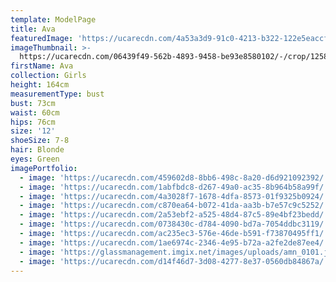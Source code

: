 ```yaml
---
template: ModelPage
title: Ava
featuredImage: 'https://ucarecdn.com/4a53a3d9-91c0-4213-b322-122e5eaccf00/'
imageThumbnail: >-
  https://ucarecdn.com/06439f49-562b-4893-9458-be93e8580102/-/crop/1258x1505/250,0/-/preview/
firstName: Ava
collection: Girls
height: 164cm
measurementType: bust
bust: 73cm
waist: 60cm
hips: 76cm
size: '12'
shoeSize: 7-8
hair: Blonde
eyes: Green
imagePortfolio:
  - image: 'https://ucarecdn.com/459602d8-8bb6-498c-8a20-d6d921092392/'
  - image: 'https://ucarecdn.com/1abfbdc8-d267-49a0-ac35-8b964b58a99f/'
  - image: 'https://ucarecdn.com/4a3028f7-1678-4dfa-8573-01f9325b0924/'
  - image: 'https://ucarecdn.com/c870ea64-b072-41da-aa3b-b7e57c9c5252/'
  - image: 'https://ucarecdn.com/2a53ebf2-a525-48d4-87c5-89e4bf23bedd/'
  - image: 'https://ucarecdn.com/0738430c-d784-4090-bd7a-7054ddbc3119/'
  - image: 'https://ucarecdn.com/ac235ec3-576e-46de-b591-f73870495ff1/'
  - image: 'https://ucarecdn.com/1ae6974c-2346-4e95-b72a-a2fe2de87ee4/'
  - image: 'https://glassmanagement.imgix.net/images/uploads/amn_0101.jpg'
  - image: 'https://ucarecdn.com/d14f46d7-3d08-4277-8e37-0560db84867a/'
---
```


